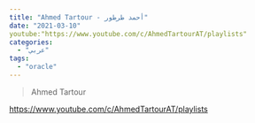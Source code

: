 ```yaml
---
title: "Ahmed Tartour - أحمد طرطور"
date: "2021-03-10"
youtube:"https://www.youtube.com/c/AhmedTartourAT/playlists"
categories:
  - "عربي"
tags:
  - "oracle"
---
```


> Ahmed Tartour
>
https://www.youtube.com/c/AhmedTartourAT/playlists
